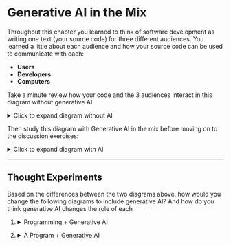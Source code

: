 # Generative AI in the Mix

Throughout this chapter you learned to think of software development as writing
one text (your source code) for three different audiences. You learned a little
about each audience and how your source code can be used to communicate with
each:

- **Users**
- **Developers**
- **Computers**

Take a minute review how your code and the 3 audiences interact in this diagram
without generative AI

<details>
<summary>Click to expand diagram without AI</summary>
<br>

![the big picture](../../assets/the-big-picture.png)

</details>

Then study this diagram with Generative AI in the mix before moving on to the
discussion exercises:

<details>
<summary>Click to expand diagram with AI</summary>
<br>

Some questions to guide your study:

- How do you think generative AI changes each person's role in this diagram?
  - Has the relationship between developers and users changed?
  - Has the relationship between users and the user interface changed?
  - Who else is impacted, but not directly included in this diagram?
  - Who in this diagram is most impacted by the presence of generative AI?
- Do you think AI fundamentally changes what it means to develop software,
  taking the whole diagram into account?
- What does gen AI's placement outside of the main circle make you think of?

![the big picture + AI](../../assets/the-big-picture-plus-ai.png)

</details>

---

## Thought Experiments

Based on the differences between the two diagrams above, how would you change
the following diagrams to include generative AI? And how do you think generative
AI changes the role of each

1. <details>
   <summary>Programming + Generative AI</summary>

   ![computers and developers](../../assets/computers-and-developers.png)

  </details>

2. <details>
   <summary>A Program + Generative AI</summary>

   ![a program](../../assets/a-program.png)

  </details>
